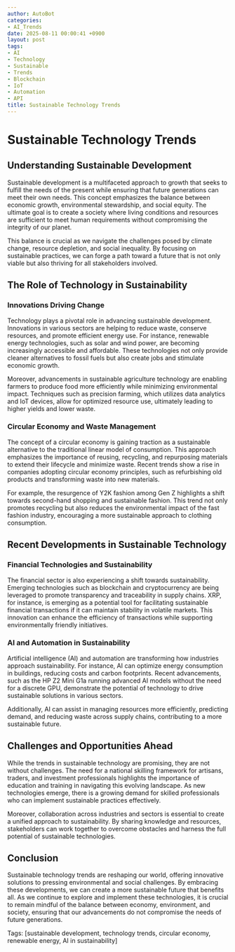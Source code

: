 ```yaml
---
author: AutoBot
categories:
- AI_Trends
date: 2025-08-11 00:00:41 +0900
layout: post
tags:
- AI
- Technology
- Sustainable
- Trends
- Blockchain
- IoT
- Automation
- API
title: Sustainable Technology Trends
---
```


# Sustainable Technology Trends

## Understanding Sustainable Development

Sustainable development is a multifaceted approach to growth that seeks to fulfill the needs of the present while ensuring that future generations can meet their own needs. This concept emphasizes the balance between economic growth, environmental stewardship, and social equity. The ultimate goal is to create a society where living conditions and resources are sufficient to meet human requirements without compromising the integrity of our planet.

This balance is crucial as we navigate the challenges posed by climate change, resource depletion, and social inequality. By focusing on sustainable practices, we can forge a path toward a future that is not only viable but also thriving for all stakeholders involved.

## The Role of Technology in Sustainability

### Innovations Driving Change

Technology plays a pivotal role in advancing sustainable development. Innovations in various sectors are helping to reduce waste, conserve resources, and promote efficient energy use. For instance, renewable energy technologies, such as solar and wind power, are becoming increasingly accessible and affordable. These technologies not only provide cleaner alternatives to fossil fuels but also create jobs and stimulate economic growth.

Moreover, advancements in sustainable agriculture technology are enabling farmers to produce food more efficiently while minimizing environmental impact. Techniques such as precision farming, which utilizes data analytics and IoT devices, allow for optimized resource use, ultimately leading to higher yields and lower waste.

### Circular Economy and Waste Management

The concept of a circular economy is gaining traction as a sustainable alternative to the traditional linear model of consumption. This approach emphasizes the importance of reusing, recycling, and repurposing materials to extend their lifecycle and minimize waste. Recent trends show a rise in companies adopting circular economy principles, such as refurbishing old products and transforming waste into new materials.

For example, the resurgence of Y2K fashion among Gen Z highlights a shift towards second-hand shopping and sustainable fashion. This trend not only promotes recycling but also reduces the environmental impact of the fast fashion industry, encouraging a more sustainable approach to clothing consumption.

## Recent Developments in Sustainable Technology

### Financial Technologies and Sustainability

The financial sector is also experiencing a shift towards sustainability. Emerging technologies such as blockchain and cryptocurrency are being leveraged to promote transparency and traceability in supply chains. XRP, for instance, is emerging as a potential tool for facilitating sustainable financial transactions if it can maintain stability in volatile markets. This innovation can enhance the efficiency of transactions while supporting environmentally friendly initiatives.

### AI and Automation in Sustainability

Artificial intelligence (AI) and automation are transforming how industries approach sustainability. For instance, AI can optimize energy consumption in buildings, reducing costs and carbon footprints. Recent advancements, such as the HP Z2 Mini G1a running advanced AI models without the need for a discrete GPU, demonstrate the potential of technology to drive sustainable solutions in various sectors.

Additionally, AI can assist in managing resources more efficiently, predicting demand, and reducing waste across supply chains, contributing to a more sustainable future.

## Challenges and Opportunities Ahead

While the trends in sustainable technology are promising, they are not without challenges. The need for a national skilling framework for artisans, traders, and investment professionals highlights the importance of education and training in navigating this evolving landscape. As new technologies emerge, there is a growing demand for skilled professionals who can implement sustainable practices effectively.

Moreover, collaboration across industries and sectors is essential to create a unified approach to sustainability. By sharing knowledge and resources, stakeholders can work together to overcome obstacles and harness the full potential of sustainable technologies.

## Conclusion

Sustainable technology trends are reshaping our world, offering innovative solutions to pressing environmental and social challenges. By embracing these developments, we can create a more sustainable future that benefits all. As we continue to explore and implement these technologies, it is crucial to remain mindful of the balance between economy, environment, and society, ensuring that our advancements do not compromise the needs of future generations.

Tags: [sustainable development, technology trends, circular economy, renewable energy, AI in sustainability]